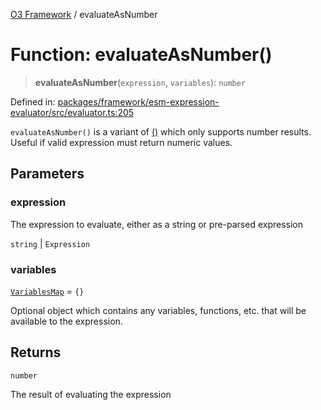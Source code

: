 [O3 Framework](../API.md) / evaluateAsNumber

# Function: evaluateAsNumber()

> **evaluateAsNumber**(`expression`, `variables`): `number`

Defined in: [packages/framework/esm-expression-evaluator/src/evaluator.ts:205](https://github.com/openmrs/openmrs-esm-core/blob/85cde3ce59cd3d29230c98040a3f53525e808725/packages/framework/esm-expression-evaluator/src/evaluator.ts#L205)

`evaluateAsNumber()` is a variant of [()](evaluate.md) which only supports number results. Useful
if valid expression must return numeric values.

## Parameters

### expression

The expression to evaluate, either as a string or pre-parsed expression

`string` | `Expression`

### variables

[`VariablesMap`](../type-aliases/VariablesMap.md) = `{}`

Optional object which contains any variables, functions, etc. that will be available to
 the expression.

## Returns

`number`

The result of evaluating the expression
